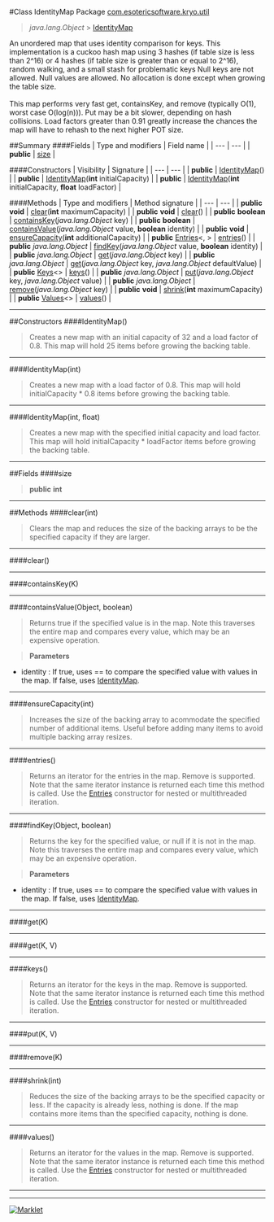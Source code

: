 #Class IdentityMap
Package [com.esotericsoftware.kryo.util](README.md)<br>

> *java.lang.Object* > [IdentityMap](IdentityMap.md)



An unordered map that uses identity comparison for keys. This implementation is a cuckoo hash map using 3 hashes (if table
 size is less than 2^16) or 4 hashes (if table size is greater than or equal to 2^16), random walking, and a small stash for
 problematic keys Null keys are not allowed. Null values are allowed. No allocation is done except when growing the table size.
 <br>
 <br>
 This map performs very fast get, containsKey, and remove (typically O(1), worst case O(log(n))). Put may be a bit slower,
 depending on hash collisions. Load factors greater than 0.91 greatly increase the chances the map will have to rehash to the
 next higher POT size.


##Summary
####Fields
| Type and modifiers | Field name |
| --- | --- |
| **public** | [size](#size) |

####Constructors
| Visibility | Signature |
| --- | --- |
| **public** | [IdentityMap](#identitymap)() |
| **public** | [IdentityMap](#identitymapint)(**int** initialCapacity) |
| **public** | [IdentityMap](#identitymapint-float)(**int** initialCapacity, **float** loadFactor) |

####Methods
| Type and modifiers | Method signature |
| --- | --- |
| **public** **void** | [clear](#clearint)(**int** maximumCapacity) |
| **public** **void** | [clear](#clear)() |
| **public** **boolean** | [containsKey](#containskeyk)(*java.lang.Object* key) |
| **public** **boolean** | [containsValue](#containsvalueobject-boolean)(*java.lang.Object* value, **boolean** identity) |
| **public** **void** | [ensureCapacity](#ensurecapacityint)(**int** additionalCapacity) |
| **public** [Entries](Entries.md)<, > | [entries](#entries)() |
| **public** *java.lang.Object* | [findKey](#findkeyobject-boolean)(*java.lang.Object* value, **boolean** identity) |
| **public** *java.lang.Object* | [get](#getk)(*java.lang.Object* key) |
| **public** *java.lang.Object* | [get](#getk-v)(*java.lang.Object* key, *java.lang.Object* defaultValue) |
| **public** [Keys](Keys.md)<> | [keys](#keys)() |
| **public** *java.lang.Object* | [put](#putk-v)(*java.lang.Object* key, *java.lang.Object* value) |
| **public** *java.lang.Object* | [remove](#removek)(*java.lang.Object* key) |
| **public** **void** | [shrink](#shrinkint)(**int** maximumCapacity) |
| **public** [Values](Values.md)<> | [values](#values)() |

---


##Constructors
####IdentityMap()
> Creates a new map with an initial capacity of 32 and a load factor of 0.8. This map will hold 25 items before growing the
 backing table.


---

####IdentityMap(int)
> Creates a new map with a load factor of 0.8. This map will hold initialCapacity * 0.8 items before growing the backing
 table.


---

####IdentityMap(int, float)
> Creates a new map with the specified initial capacity and load factor. This map will hold initialCapacity * loadFactor
 items before growing the backing table.


---


##Fields
####size
> **public** **int**

> 

---


##Methods
####clear(int)
> Clears the map and reduces the size of the backing arrays to be the specified capacity if they are larger.


---

####clear()
> 


---

####containsKey(K)
> 


---

####containsValue(Object, boolean)
> Returns true if the specified value is in the map. Note this traverses the entire map and compares every value, which may
 be an expensive operation.

> **Parameters**
* identity : If true, uses == to compare the specified value with values in the map. If false, uses
           [IdentityMap](IdentityMap.md).


---

####ensureCapacity(int)
> Increases the size of the backing array to acommodate the specified number of additional items. Useful before adding many
 items to avoid multiple backing array resizes.


---

####entries()
> Returns an iterator for the entries in the map. Remove is supported. Note that the same iterator instance is returned each
 time this method is called. Use the [Entries](Entries.md) constructor for nested or multithreaded iteration.


---

####findKey(Object, boolean)
> Returns the key for the specified value, or null if it is not in the map. Note this traverses the entire map and compares
 every value, which may be an expensive operation.

> **Parameters**
* identity : If true, uses == to compare the specified value with values in the map. If false, uses
           [IdentityMap](IdentityMap.md).


---

####get(K)
> 


---

####get(K, V)
> 


---

####keys()
> Returns an iterator for the keys in the map. Remove is supported. Note that the same iterator instance is returned each
 time this method is called. Use the [Entries](Entries.md) constructor for nested or multithreaded iteration.


---

####put(K, V)
> 


---

####remove(K)
> 


---

####shrink(int)
> Reduces the size of the backing arrays to be the specified capacity or less. If the capacity is already less, nothing is
 done. If the map contains more items than the specified capacity, nothing is done.


---

####values()
> Returns an iterator for the values in the map. Remove is supported. Note that the same iterator instance is returned each
 time this method is called. Use the [Entries](Entries.md) constructor for nested or multithreaded iteration.


---

---

[![Marklet](https://img.shields.io/badge/Generated%20by-Marklet-green.svg)](https://github.com/Faylixe/marklet)